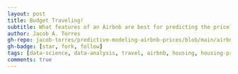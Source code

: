 ```yaml
---
layout: post
title: Budget Traveling!
subtitle: What features of an Airbnb are best for predicting the price?
author: Jacob A. Torres
gh-repo: jacob-torres/predictive-modeling-airbnb-prices/blob/main/airbnb_ds_u2.ipynb
gh-badge: [star, fork, follow]
tags: [data-science, data-analysis, travel, airbnb, housing, housing-price, machine-learning, predictive-modeling]
comments: true
---
```


